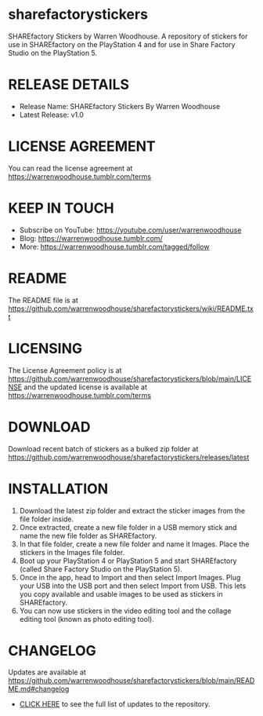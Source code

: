 # sharefactorystickers
SHAREfactory Stickers by Warren Woodhouse. A repository of stickers for use in SHAREfactory on the PlayStation 4 and for use in Share Factory Studio on the PlayStation 5.

# RELEASE DETAILS
* Release Name: SHAREfactory Stickers By Warren Woodhouse
* Latest Release: v1.0

# LICENSE AGREEMENT
You can read the license agreement at https://warrenwoodhouse.tumblr.com/terms

# KEEP IN TOUCH
* Subscribe on YouTube: https://youtube.com/user/warrenwoodhouse
* Blog: https://warrenwoodhouse.tumblr.com/
* More: https://warrenwoodhouse.tumblr.com/tagged/follow

# README
The README file is at https://github.com/warrenwoodhouse/sharefactorystickers/wiki/README.txt

# LICENSING
The License Agreement policy is at https://github.com/warrenwoodhouse/sharefactorystickers/blob/main/LICENSE and the updated license is available at https://warrenwoodhouse.tumblr.com/terms

# DOWNLOAD
Download recent batch of stickers as a bulked zip folder at https://github.com/warrenwoodhouse/sharefactorystickers/releases/latest

# INSTALLATION
1. Download the latest zip folder and extract the sticker images from the file folder inside.
2. Once extracted, create a new file folder in a USB memory stick and name the new file folder as SHAREfactory.
3. In that file folder, create a new file folder and name it Images. Place the stickers in the Images file folder.
4. Boot up your PlayStation 4 or PlayStation 5 and start SHAREfactory (called Share Factory Studio on the PlayStation 5).
5. Once in the app, head to Import and then select Import Images. Plug your USB into the USB port and then select Import from USB. This lets you copy available and usable images to be used as stickers in SHAREfactory.
6. You can now use stickers in the video editing tool and the collage editing tool (known as photo editing tool).

# CHANGELOG
Updates are available at https://github.com/warrenwoodhouse/sharefactorystickers/blob/main/README.md#changelog

* [CLICK HERE](https://github.com/warrenwoodhouse/sharefactorystickers/commits/main/) to see the full list of updates to the repository.
